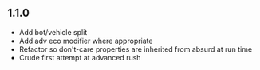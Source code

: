 ## 1.1.0

- Add bot/vehicle split
- Add adv eco modifier where appropriate
- Refactor so don't-care properties are inherited from absurd at run time
- Crude first attempt at advanced rush

